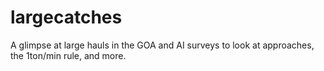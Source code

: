 # largecatches
A glimpse at large hauls in the GOA and AI surveys to look at approaches, the 1ton/min rule, and more.
